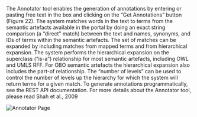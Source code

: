 The Annotator tool enables the generation of annotations by entering or pasting free text in the box and clicking on the “Get Annotations” button (Figure 22).
The system matches words in the text to terms from the semantic artefacts available in the portal by doing an exact string comparison (a “direct” match) between the text and names, synonyms, and IDs of terms within the semantic artefacts. The set of matches can be expanded by including matches from mapped terms and from hierarchical expansion. The system performs the hierarchical expansion on the superclass (“is-a”) relationship for most semantic artefacts, including OWL and UMLS RFF. For OBO semantic artefacts the hierarchical expansion also includes the part-of relationship. The “number of levels” can be used to control the number of levels up the hierarchy for which the system will return terms for a given match.
To generate annotations programmatically, see the REST API documentation.
For more details about the Annotator tool, please read Shah et al., 2009

![Annotator Page]({{site.figures_link}}/{{include.portal}}/annotator.png)
